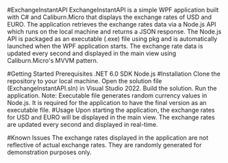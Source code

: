 #ExchangeInstantAPI
ExchangeInstantAPI is a simple WPF application built with C# and Caliburn.Micro that displays the exchange rates of USD and EURO. The application retrieves the exchange rates data via a Node.js API which runs on the local machine and returns a JSON response. The Node.js API is packaged as an executable (.exe) file using pkg and is automatically launched when the WPF application starts. The exchange rate data is updated every second and displayed in the main view using Caliburn.Micro's MVVM pattern.

#Getting Started
Prerequisites
.NET 6.0 SDK
Node.js
#Installation
Clone the repository to your local machine.
Open the solution file (ExchangeInstantAPI.sln) in Visual Studio 2022.
Build the solution.
Run the application.
Note: Executable file generates random currency values in Node.js. It is required for the application to have the final version as an executable file.
#Usage
Upon starting the application, the exchange rates for USD and EURO will be displayed in the main view. The exchange rates are updated every second and displayed in real-time.

#Known Issues
The exchange rates displayed in the application are not reflective of actual exchange rates. They are randomly generated for demonstration purposes only.
